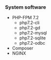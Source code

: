 ### System software
- PHP-FPM 7.2
  - php7.2-cli
  - php7.2-gd
  - php7.2-mysql
  - php7.2-sqlite
  - php7.2-odbc
- Composer
- NGINX
